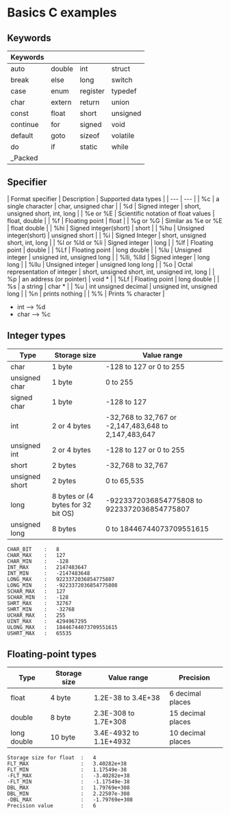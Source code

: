 # Basics C examples

##  Keywords
| Keywords  |  |  |  |
| --- | --- | --- | --- |
| auto      | double    | int       | struct    |
| break     | else      | long      | switch    |
| case      | enum      | register  | typedef   |
| char      | extern    | return    | union     |
| const     | float     | short     | unsigned  |
| continue  | for       | signed    | void      |
| default   | goto      | sizeof    | volatile  |
| do        | if        | static    | while     |
| _Packed   |           |           |           |

## Specifier

| Format specifier  | Description |  Supported data types |
| --- | --- | 
| %c                | a single character                        | char, unsigned char |
| %d                | Signed integer                            | short, unsigned short, int, long |
| %e or %E          | Scientific notation of float values       | float, double |
| %f                | Floating point                            | float |
| %g or %G          | Similar as %e or %E                       | float double |
| %hi               | Signed integer(short)                     | short |
| %hu               | Unsigned integer(short)                   | unsigned short |
| %i                | Signed Integer                            | short, unsigned short, int, long |
| %l or %ld or %li  | Signed integer                            | long |
| %lf               | Floating point                            | double |
| %Lf               | Floating point                            | long double |
| %lu               | Unsigned integer                          | unsigned int, unsigned long |
| %lli, %lld        | Signed integer                            | long long |
| %llu              | Unsigned integer                          | unsigned long long |
| %o                | Octal representation of integer           | short, unsigned short, int, unsigned int, long |
| %p                | an address (or pointer)                   | void *     |
| %Lf               | Floating point                            | long double |
| %s                | a string                                  | char * |
| %u                | int unsigned decimal                      | unsigned int, unsigned long |
| %n                | prints nothing                            | 
| %%                | Prints % character                        | 


- int   --> %d
- char  --> %c

## Integer types

| Type | Storage size | Value range |  
| --- | --- | --- |
| char              | 1 byte                              | -128 to 127 or 0 to 255 | 
| unsigned char     | 1 byte                              | 0 to 255                | 
| signed char       | 1 byte                              | -128 to 127             | 
| int               | 2 or 4 bytes                        | -32,768 to 32,767 or -2,147,483,648 to 2,147,483,647 | 
| unsigned int      | 2 or 4 bytes                        | -128 to 127 or 0 to 255 | 
| short             | 2 bytes                             | -32,768 to 32,767       | 
| unsigned short    | 2 bytes                             | 0 to 65,535             | 
| long              | 8 bytes or (4 bytes for 32 bit OS)  | -9223372036854775808 to 9223372036854775807 | 
| unsigned long     | 8 bytes                             | 0 to 18446744073709551615 | 

```
CHAR_BIT    :   8
CHAR_MAX    :   127
CHAR_MIN    :   -128
INT_MAX     :   2147483647
INT_MIN     :   -2147483648
LONG_MAX    :   9223372036854775807
LONG_MIN    :   -9223372036854775808
SCHAR_MAX   :   127
SCHAR_MIN   :   -128
SHRT_MAX    :   32767
SHRT_MIN    :   -32768
UCHAR_MAX   :   255
UINT_MAX    :   4294967295
ULONG_MAX   :   18446744073709551615
USHRT_MAX   :   65535
```
## Floating-point types

| Type  | Storage size | Value range | Precision |
| --- | --- | --- | --- |
| float         | 4 byte     | 1.2E-38 to 3.4E+38      | 6 decimal places    |
| double        | 8 byte     | 2.3E-308 to 1.7E+308    | 15 decimal places   |
| long double   | 10 byte    | 3.4E-4932 to 1.1E+4932  | 10 decimal places   |

```
Storage size for float  :   4 
FLT_MAX                 :   3.40282e+38
FLT_MIN                 :   1.17549e-38
-FLT_MAX                :   -3.40282e+38
-FLT_MIN                :   -1.17549e-38
DBL_MAX                 :   1.79769e+308
DBL_MIN                 :   2.22507e-308
-DBL_MAX                :   -1.79769e+308
Precision value         :   6
```
